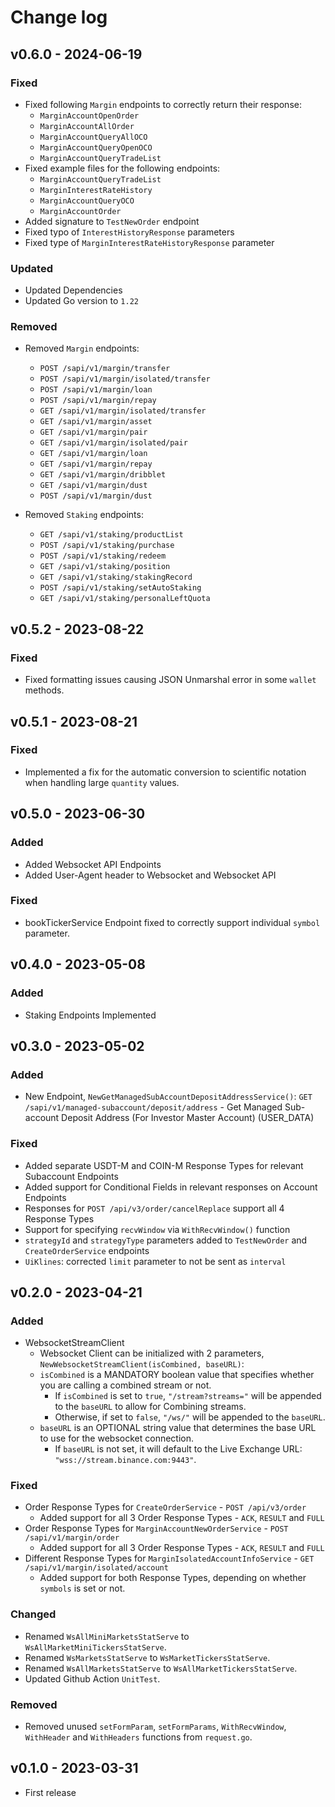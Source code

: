 # Change log

## v0.6.0 - 2024-06-19

### Fixed
- Fixed following `Margin` endpoints to correctly return their response:
  - `MarginAccountOpenOrder`
  - `MarginAccountAllOrder`
  - `MarginAccountQueryAllOCO`
  - `MarginAccountQueryOpenOCO`
  - `MarginAccountQueryTradeList`
- Fixed example files for the following endpoints:
  - `MarginAccountQueryTradeList`
  - `MarginInterestRateHistory`
  - `MarginAccountQueryOCO`
  - `MarginAccountOrder`
- Added signature to `TestNewOrder` endpoint
- Fixed typo of `InterestHistoryResponse` parameters
- Fixed type of `MarginInterestRateHistoryResponse` parameter

### Updated
- Updated Dependencies
- Updated Go version to `1.22`

### Removed
- Removed `Margin` endpoints:
  - `POST /sapi/v1/margin/transfer`
  - `POST /sapi/v1/margin/isolated/transfer`
  - `POST /sapi/v1/margin/loan`
  - `POST /sapi/v1/margin/repay` 
  - `GET /sapi/v1/margin/isolated/transfer`
  - `GET /sapi/v1/margin/asset`
  - `GET /sapi/v1/margin/pair`
  - `GET /sapi/v1/margin/isolated/pair`
  - `GET /sapi/v1/margin/loan`
  - `GET /sapi/v1/margin/repay`
  - `GET /sapi/v1/margin/dribblet`
  - `GET /sapi/v1/margin/dust`
  - `POST /sapi/v1/margin/dust`

- Removed `Staking` endpoints:
  - `GET /sapi/v1/staking/productList`
  - `POST /sapi/v1/staking/purchase`
  - `POST /sapi/v1/staking/redeem`
  - `GET /sapi/v1/staking/position`
  - `GET /sapi/v1/staking/stakingRecord`
  - `POST /sapi/v1/staking/setAutoStaking`
  - `GET /sapi/v1/staking/personalLeftQuota`

## v0.5.2 - 2023-08-22

### Fixed
- Fixed formatting issues causing JSON Unmarshal error in some `wallet` methods.

## v0.5.1 - 2023-08-21

### Fixed
- Implemented a fix for the automatic conversion to scientific notation when handling large `quantity` values.

## v0.5.0 - 2023-06-30

### Added
- Added Websocket API Endpoints
- Added User-Agent header to Websocket and Websocket API

### Fixed
- bookTickerService Endpoint fixed to correctly support individual `symbol` parameter.

## v0.4.0 - 2023-05-08

### Added
- Staking Endpoints Implemented

## v0.3.0 - 2023-05-02

### Added
- New Endpoint, `NewGetManagedSubAccountDepositAddressService()`: `GET /sapi/v1/managed-subaccount/deposit/address` - Get Managed Sub-account Deposit Address (For Investor Master Account) (USER_DATA)

### Fixed
- Added separate USDT-M and COIN-M Response Types for relevant Subaccount Endpoints
- Added support for Conditional Fields in relevant responses on Account Endpoints
- Responses for `POST /api/v3/order/cancelReplace` support all 4 Response Types
- Support for specifying `recvWindow` via `WithRecvWindow()` function
- `strategyId` and `strategyType` parameters added to `TestNewOrder` and `CreateOrderService` endpoints
- `UiKlines`: corrected `limit` parameter to not be sent as `interval`

## v0.2.0 - 2023-04-21

### Added
- WebsocketStreamClient
  - Websocket Client can be initialized with 2 parameters, `NewWebsocketStreamClient(isCombined, baseURL)`:
  - `isCombined` is a MANDATORY boolean value that specifies whether you are calling a combined stream or not.
    - If `isCombined` is set to `true`, `"/stream?streams="` will be appended to the `baseURL` to allow for Combining streams.
    - Otherwise, if set to `false`, `"/ws/"` will be appended to the `baseURL`.
  - `baseURL` is an OPTIONAL string value that determines the base URL to use for the websocket connection.
    - If `baseURL` is not set, it will default to the Live Exchange URL: `"wss://stream.binance.com:9443"`.

### Fixed
- Order Response Types for `CreateOrderService` - `POST /api/v3/order`
  - Added support for all 3 Order Response Types - `ACK`, `RESULT` and `FULL`
- Order Response Types for `MarginAccountNewOrderService` - `POST /sapi/v1/margin/order`
  - Added support for all 3 Order Response Types - `ACK`, `RESULT` and `FULL`
- Different Response Types for `MarginIsolatedAccountInfoService` - `GET /sapi/v1/margin/isolated/account`
  - Added support for both Response Types, depending on whether `symbols` is set or not.

### Changed
- Renamed `WsAllMiniMarketsStatServe` to `WsAllMarketMiniTickersStatServe`.
- Renamed `WsMarketsStatServe` to `WsMarketTickersStatServe`.
- Renamed `WsAllMarketsStatServe` to `WsAllMarketTickersStatServe`.
- Updated Github Action `UnitTest`.

### Removed
- Removed unused `setFormParam`, `setFormParams`, `WithRecvWindow`, `WithHeader` and `WithHeaders` functions from `request.go`.

## v0.1.0 - 2023-03-31

- First release
